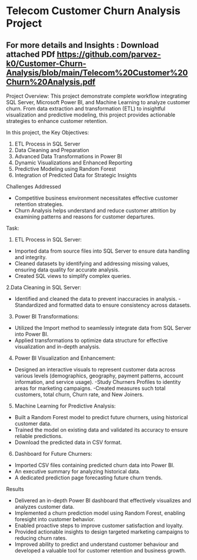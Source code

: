 # Telecom Customer Churn Analysis Project

## For more details and Insights : Download attached PDf https://github.com/parvez-k0/Customer-Churn-Analysis/blob/main/Telecom%20Customer%20Churn%20Analysis.pdf

Project Overview:
This project demonstrate complete workflow integrating SQL Server, Microsoft Power BI, and Machine Learning to analyze customer churn. From data extraction and transformation (ETL) to insightful visualization and predictive modeling, this project provides actionable strategies to enhance customer retention.

In this project, the Key Objectives:
1. ETL Process in SQL Server
2. Data Cleaning and Preparation
3. Advanced Data Transformations in Power BI
4. Dynamic Visualizations and Enhanced Reporting
5. Predictive Modeling using Random Forest
6. Integration of Predicted Data for Strategic Insights

Challenges Addressed
- Competitive business environment necessitates effective customer retention strategies.
- Churn Analysis helps understand and reduce customer attrition by examining patterns and reasons for     customer departures.

Task:

1. ETL Process in SQL Server:
- Imported data from source files into SQL Server to ensure data handling and integrity.
- Cleaned datasets by identifying and addressing missing values, ensuring data quality for accurate analysis.
- Created SQL views to simplify complex queries.

2.Data Cleaning in SQL Server:
- Identified and cleaned the data to prevent inaccuracies in analysis.
-Standardized and formatted data to ensure consistency across datasets.

3. Power BI Transformations:
- Utilized the Import method to seamlessly integrate data from SQL Server into Power BI.
- Applied transformations to optimize data structure for effective visualization and in-depth analysis.

4. Power BI Visualization and Enhancement:
- Designed an interactive visuals to represent customer data across various levels (demographics, geography,   payment patterns, account information, and service usage).
-Study Churners Profiles to identity areas for marketing campaigns.
-Created measures such total customers, total churn, Churn rate, and New Joiners.

5. Machine Learning for Predictive Analysis:
- Built a Random Forest model to predict future churners, using historical customer data.
- Trained the model on existing data and validated its accuracy to ensure reliable predictions.
- Download the predicted data in CSV format.

6. Dashboard for Future Churners:
- Imported CSV files containing predicted churn data into Power BI.
- An executive summary for analyzing historical data.
- A dedicated prediction page forecasting future churn trends.

Results

- Delivered an in-depth Power BI dashboard that effectively visualizes and analyzes customer data.
- Implemented a churn prediction model using Random Forest, enabling foresight into customer behavior.
- Enabled proactive steps to improve customer satisfaction and loyalty.
- Provided actionable insights to design targeted marketing campaigns to reducing churn rates.
- Improved ability to predict and understand customer behaviour and developed a valuable tool for customer retention and business growth.

